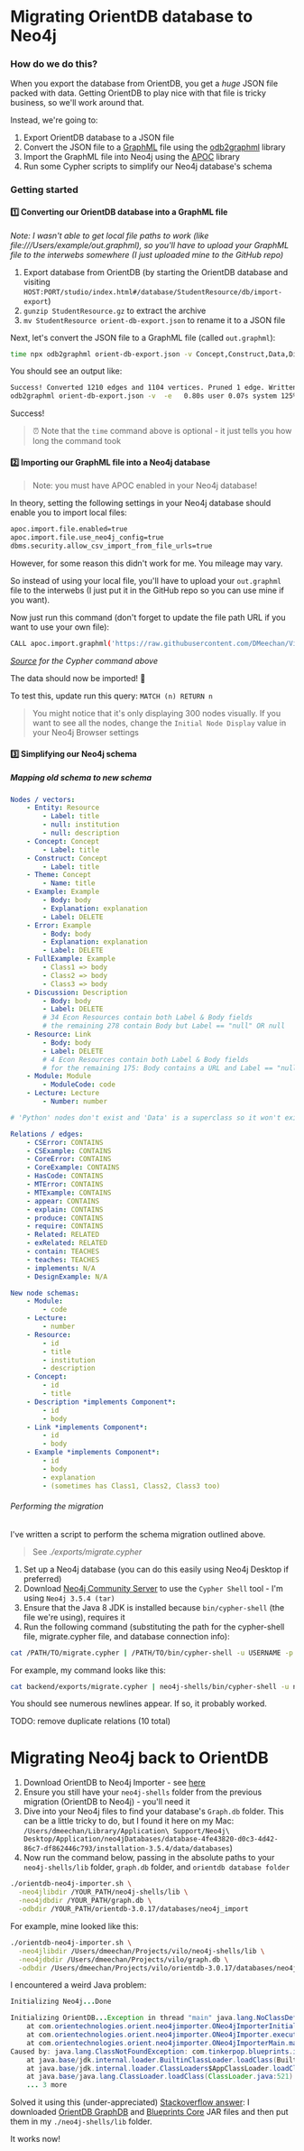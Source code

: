 # Migrating OrientDB database to Neo4j

### How do we do this?

When you export the database from OrientDB, you get a *huge* JSON file packed with data. Getting OrientDB to play nice with that file is tricky business, so we'll work around that. 

Instead, we're going to:

1. Export OrientDB database to a JSON file
2. Convert the JSON file to a [GraphML](http://graphml.graphdrawing.org/) file using the [odb2graphml](https://github.com/lukeasrodgers/odb2graphml) library
3. Import the GraphML file into Neo4j using the [APOC](https://github.com/neo4j-contrib/neo4j-apoc-procedures) library
4. Run some Cypher scripts to simplify our Neo4j database's schema

### Getting started

#### 1️⃣ Converting our OrientDB database into a GraphML file

*Note: I wasn't able to get local file paths to work (like file:///Users/example/out.graphml), so you'll have to upload your GraphML file to the interwebs somewhere (I just uploaded mine to the GitHub repo)*

1. Export database from OrientDB (by starting the OrientDB database and visiting `HOST:PORT/studio/index.html#/database/StudentResource/db/import-export`)
2. `gunzip StudentResource.gz` to extract the archive
3. `mv StudentResource orient-db-export.json` to rename it to a JSON file

Next, let's convert the JSON file to a GraphML file (called `out.graphml`):

```bash
time npx odb2graphml orient-db-export.json -v Concept,Construct,Data,Discussion,Entity,Error,Example,FullExample,Lecture,Module,Python,Resource,Theme,V -e CSError,CSExample,CoreError,CoreExample,DesignExample,E,HasCode,MTError,MTExample,Related,appear,contain,exRelated,explain,implements,produce,require,teaches
```

You should see an output like:

```bash
Success! Converted 1210 edges and 1104 vertices. Pruned 1 edge. Written to out.graphml
odb2graphml orient-db-export.json -v  -e   0.80s user 0.07s system 125% cpu 0.694 total
```

Success!

> ⏰ Note that the `time` command above is optional - it just tells you how long the command took

#### 2️⃣ Importing our GraphML file into a Neo4j database

> Note: you must have APOC enabled in your Neo4j database!

In theory, setting the following settings in your Neo4j database should enable you to import local files:

```bash
apoc.import.file.enabled=true
apoc.import.file.use_neo4j_config=true
dbms.security.allow_csv_import_from_file_urls=true
```

However, for some reason this didn't work for me. You mileage may vary.

So instead of using your local file, you'll have to upload your `out.graphml` file to the interwebs (I just put it in the GitHub repo so you can use mine if you want).

Now just run this command (don't forget to update the file path URL if you want to use your own file):

```bash
CALL apoc.import.graphml('https://raw.githubusercontent.com/DMeechan/ViLO-GRAND/master/exports/out.graphml', {batchSize: 10000, readLabels: true, storeNodeIds: false, defaultRelationshipType:"RELATED"})
```

*[Source](https://neo4j-contrib.github.io/neo4j-apoc-procedures/#graphml) for the Cypher command above*

The data should now be imported! 🎉

To test this, update run this query: `MATCH (n) RETURN n`

> You might notice that it's only displaying 300 nodes visually. If you want to see all the nodes, change the `Initial Node Display` value in your Neo4j Browser settings

#### 3️⃣ Simplifying our Neo4j schema

##### Mapping old schema to new schema

```YAML
Nodes / vectors:
    - Entity: Resource
        - Label: title
        - null: institution
        - null: description
    - Concept: Concept
        - Label: title
    - Construct: Concept
        - Label: title
    - Theme: Concept
        - Name: title
    - Example: Example
        - Body: body
        - Explanation: explanation
        - Label: DELETE
    - Error: Example
        - Body: body
        - Explanation: explanation
        - Label: DELETE
    - FullExample: Example
        - Class1 => body
        - Class2 => body
        - Class3 => body
    - Discussion: Description
        - Body: body
        - Label: DELETE
        # 34 Econ Resources contain both Label & Body fields
        # the remaining 278 contain Body but Label == "null" OR null
    - Resource: Link
        - Body: body
        - Label: DELETE
        # 4 Econ Resources contain both Label & Body fields
        # for the remaining 175: Body contains a URL and Label == "null"
    - Module: Module
        - ModuleCode: code
    - Lecture: Lecture
        - Number: number

# 'Python' nodes don't exist and 'Data' is a superclass so it won't exist in Neo4j

Relations / edges:
    - CSError: CONTAINS
    - CSExample: CONTAINS
    - CoreError: CONTAINS
    - CoreExample: CONTAINS
    - HasCode: CONTAINS
    - MTError: CONTAINS
    - MTExample: CONTAINS
    - appear: CONTAINS
    - explain: CONTAINS
    - produce: CONTAINS
    - require: CONTAINS
    - Related: RELATED
    - exRelated: RELATED
    - contain: TEACHES
    - teaches: TEACHES
    - implements: N/A
    - DesignExample: N/A
```

```YAML
New node schemas:
    - Module:
        - code
    - Lecture:
        - number
    - Resource:
        - id
        - title
        - institution
        - description
    - Concept:
        - id
        - title
    - Description *implements Component*:
        - id
        - body
    - Link *implements Component*:
        - id
        - body
    - Example *implements Component*:
        - id
        - body
        - explanation
        - (sometimes has Class1, Class2, Class3 too)
```

###### Performing the migration

I've written a script to perform the schema migration outlined above.

> See *./exports/migrate.cypher*

1. Set up a Neo4j database (you can do this easily using Neo4j Desktop if preferred)
2. Download [Neo4j Community Server](https://neo4j.com/download-center/#panel2-2) to use the `Cypher Shell` tool - I'm using `Neo4j 3.5.4 (tar)`
3. Ensure that the Java 8 JDK is installed because `bin/cypher-shell` (the file we're using), requires it 
4. Run the following command (substituting the path for the cypher-shell file, migrate.cypher file, and database connection info):

```bash
cat /PATH/TO/migrate.cypher | /PATH/TO/bin/cypher-shell -u USERNAME -p PASSWORD -a ADDRESS --format plain
```

For example, my command looks like this:

```bash
cat backend/exports/migrate.cypher | neo4j-shells/bin/cypher-shell -u neo4j -p letmein -a bolt://localhost:7687 --format plain
```

You should see numerous newlines appear. If so, it probably worked.

TODO: remove duplicate relations (10 total)

# Migrating Neo4j back to OrientDB

1. Download OrientDB to Neo4j Importer - see [here](https://orientdb.com/docs/last/OrientDB-Neo4j-Importer.html)
2. Ensure you still have your `neo4j-shells` folder from the previous migration (OrientDB to Neo4j) - you'll need it
3. Dive into your Neo4j files to find your database's `Graph.db` folder. This can be a little tricky to do, but I found it here on my Mac: `/Users/dmeechan/Library/Application\ Support/Neo4j\ Desktop/Application/neo4jDatabases/database-4fe43820-d0c3-4d42-86c7-df862446c793/installation-3.5.4/data/databases`)
4. Now run the command below, passing in the absolute paths to your `neo4j-shells/lib` folder, `graph.db` folder, and `orientdb database folder`

```bash
./orientdb-neo4j-importer.sh \
  -neo4jlibdir /YOUR_PATH/neo4j-shells/lib \
  -neo4jdbdir /YOUR_PATH/graph.db \
  -odbdir /YOUR_PATH/orientdb-3.0.17/databases/neo4j_import
```

For example, mine looked like this:

```bash
./orientdb-neo4j-importer.sh \
  -neo4jlibdir /Users/dmeechan/Projects/vilo/neo4j-shells/lib \
  -neo4jdbdir /Users/dmeechan/Projects/vilo/graph.db \
  -odbdir /Users/dmeechan/Projects/vilo/orientdb-3.0.17/databases/neo4j_import
```

I encountered a weird Java problem:

```java
Initializing Neo4j...Done

Initializing OrientDB...Exception in thread "main" java.lang.NoClassDefFoundError: com/tinkerpop/blueprints/impls/orient/OrientGraphFactory
	at com.orientechnologies.orient.neo4jimporter.ONeo4jImporterInitializer.invoke(ONeo4jImporterInitializer.java:94)
	at com.orientechnologies.orient.neo4jimporter.ONeo4jImporter.execute(ONeo4jImporter.java:108)
	at com.orientechnologies.orient.neo4jimporter.ONeo4jImporterMain.main(ONeo4jImporterMain.java:25)
Caused by: java.lang.ClassNotFoundException: com.tinkerpop.blueprints.impls.orient.OrientGraphFactory
	at java.base/jdk.internal.loader.BuiltinClassLoader.loadClass(BuiltinClassLoader.java:583)
	at java.base/jdk.internal.loader.ClassLoaders$AppClassLoader.loadClass(ClassLoaders.java:178)
	at java.base/java.lang.ClassLoader.loadClass(ClassLoader.java:521)
	... 3 more
```

Solved it using this (under-appreciated) [Stackoverflow answer](https://stackoverflow.com/a/53669870/4752388): I downloaded [OrientDB GraphDB](https://mvnrepository.com/artifact/com.orientechnologies/orientdb-graphdb/3.0.17) and [Blueprints Core](https://mvnrepository.com/artifact/com.tinkerpop.blueprints/blueprints-core/2.6.0) JAR files and then put them in my `./neo4j-shells/lib` folder.

It works now!